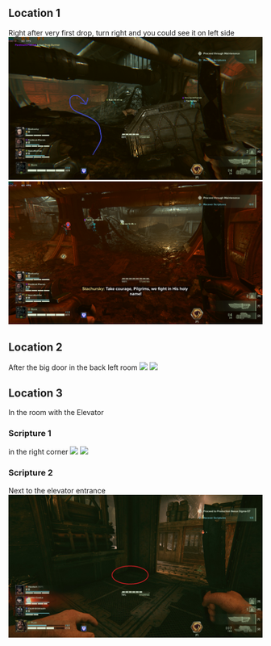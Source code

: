## Location 1
Right after very first drop, turn right and you could see it on left side
![](images/Smelter%20Complex%201%20-%20Ferguson%20As.png)
![](images/Smelter%20Complex%202%20-%20Ferguson%20As.png)
## Location 2
After the big door in the back left room
![](images/20221122191014_1_edit.jpg)
![](images/20221122190953_1_edit.jpg)
## Location 3
In the room with the Elevator 
### Scripture 1
in the right corner
![](images/20221122191331_1_edit.jpg)
![](images/20221122191315_1.jpg)
### Scripture 2 
Next to the elevator entrance
![](images/20221208214306_1%20-%20Riker%20Greenslade.jpg)
